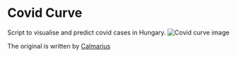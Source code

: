 # Covid Curve
Script to visualise and predict covid cases in Hungary.
![Covid curve image](https://i.imgur.com/HSMz1nJ.png)

The original is written by [Calmarius](https://github.com/Calmarius)